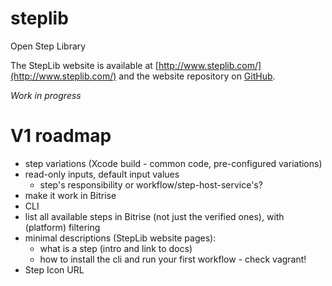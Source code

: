 steplib
=======

Open Step Library

The StepLib website is available at [http://www.steplib.com/](http://www.steplib.com/) and the website repository on [GitHub](https://github.com/steplib/website).

*Work in progress*

# V1 roadmap

* step variations (Xcode build - common code, pre-configured variations)
* read-only inputs, default input values
  * step's responsibility or workflow/step-host-service's?
* make it work in Bitrise
* CLI
* list all available steps in Bitrise (not just the verified ones), with (platform) filtering
* minimal descriptions (StepLib website pages):
  * what is a step (intro and link to docs)
  * how to install the cli and run your first workflow - check vagrant!
* Step Icon URL
